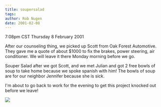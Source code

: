 ```yaml
---
title: soupersalad
tags: 
author: Rob Nugen
date: 2001-02-08
---
```


<title>Souper Salad</title>
<p class=date>7:08pm CST Thursday 8 February 2001</p>

<p>After our counseling thing, we picked up Scott from Oak Forest
Automotive.  They gave me a quote of about $1000 to fix the brakes,
power steering, air conditioner.  We will leave it there Monday
morning before we go.</p>

<p>Souper Salad after we got Scott, and we met Julian and got 2 free
bowls of soup to take home because we spoke spanish with him!  The
bowls of soup are for our neighbor Jennifer because she is sick.</p>

<p>I'm about to go back to work for the evening to get this project
knocked out before we leave!</p>

<p><img src='/images/rob/wL-ROB.gif'/></p>

